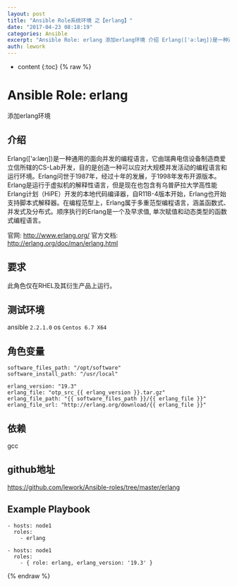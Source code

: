 ```yaml
---
layout: post
title: "Ansible Role系统环境 之【erlang】"
date: "2017-04-23 08:18:19"
categories: Ansible
excerpt: "Ansible Role: erlang 添加erlang环境 介绍 Erlang(['ə:læŋ])是一种通用的面向并发的编程语言，它由瑞典电..."
auth: lework
---
```

* content
{:toc}
{% raw %}

# Ansible Role: erlang

添加erlang环境

## 介绍

Erlang(['ə:læŋ])是一种通用的面向并发的编程语言，它由瑞典电信设备制造商爱立信所辖的CS-Lab开发，目的是创造一种可以应对大规模并发活动的编程语言和运行环境。Erlang问世于1987年，经过十年的发展，于1998年发布开源版本。Erlang是运行于虚拟机的解释性语言，但是现在也包含有乌普萨拉大学高性能Erlang计划（HiPE）开发的本地代码编译器，自R11B-4版本开始，Erlang也开始支持脚本式解释器。在编程范型上，Erlang属于多重范型编程语言，涵盖函数式、并发式及分布式。顺序执行的Erlang是一个及早求值, 单次赋值和动态类型的函数式编程语言。

官网: http://www.erlang.org/
官方文档: http://erlang.org/doc/man/erlang.html

## 要求

此角色仅在RHEL及其衍生产品上运行。

## 测试环境

ansible `2.2.1.0`
os `Centos 6.7 X64`

## 角色变量
	software_files_path: "/opt/software"
	software_install_path: "/usr/local"

	erlang_version: "19.3"
	erlang_file: "otp_src_{{ erlang_version }}.tar.gz"
	erlang_file_path: "{{ software_files_path }}/{{ erlang_file }}"
	erlang_file_url: "http://erlang.org/download/{{ erlang_file }}"


## 依赖

gcc

## github地址
https://github.com/lework/Ansible-roles/tree/master/erlang

## Example Playbook

    - hosts: node1
      roles:
        - erlang
	
	- hosts: node1
      roles:
        - { role: erlang, erlang_version: '19.3' }
{% endraw %}
